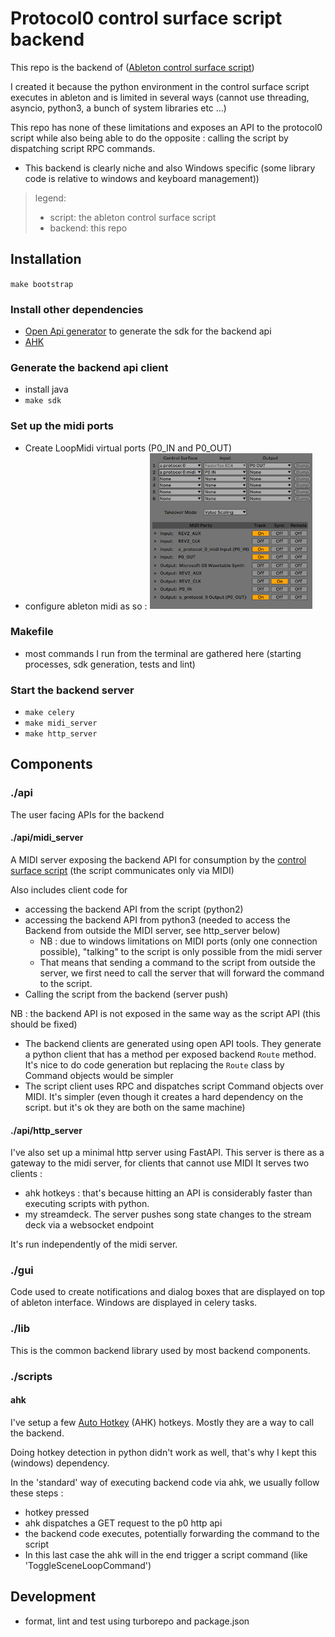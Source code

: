 # Protocol0 control surface script backend

This repo is the backend of ([Ableton control surface script](https://github.com/lebrunthibault/Protocol0-Ableton-Surface-Script))

I created it because the python environment in the control surface script executes in ableton and is limited in several
ways
(cannot use threading, asyncio, python3, a bunch of system libraries etc ...)

This repo has none of these limitations and exposes an API to the protocol0 script 
while also being able to do the opposite : 
calling the script by dispatching script RPC commands.

- This backend is clearly niche and also Windows specific (some library code is relative to windows and keyboard management))

> legend:
>- script: the ableton control surface script
>- backend: this repo

## Installation

`make bootstrap`

### Install other dependencies
- [Open Api generator](https://openapi-generator.tech/docs/installation/) to generate the sdk for the backend api
- [AHK](https://www.autohotkey.com/)

### Generate the backend api client
- install java
- `make sdk`

### Set up the midi ports
- Create LoopMidi virtual ports (P0_IN and P0_OUT)
- configure ableton midi as so :
    <img width="260px" src="https://raw.githubusercontent.com/lebrunthibault/Protocol-0-backend/master/doc/img/ableton_midi_config.PNG?sanitize=true" alt="ableton screenshot">

  
### Makefile
- most commands I run from the terminal are gathered here (starting processes, sdk generation, tests and lint)

### Start the backend server
- `make celery`
- `make midi_server`
- `make http_server`

## Components

### ./api

The user facing APIs for the backend

#### ./api/midi_server
A MIDI server exposing the backend API for consumption by the [control surface script](https://github.com/lebrunthibault/Protocol0-Ableton-Surface-Script)
(the script communicates only via MIDI)

Also includes client code for
- accessing the backend API from the script (python2)
- accessing the backend API from python3 (needed to access the Backend from outside the MIDI server, see http_server below)
  - NB : due to windows limitations on MIDI ports (only one connection possible), "talking" to the script is only possible from the midi server
  - That means that sending a command to the script from outside the server, we first need to call the server that will forward the command to the script.
- Calling the script from the backend (server push)
  
NB : the backend API is not exposed in the same way as the script API (this should be fixed)
- The backend clients are generated using open API tools. They generate a python client that has a method per exposed backend `Route` method.
  It's nice to do code generation but replacing the `Route` class by Command objects would be simpler
- The script client uses RPC and dispatches script Command objects over MIDI. 
  It's simpler (even though it creates a hard dependency on the script. but it's ok they are both on the same machine)
  
#### ./api/http_server
I've also set up a minimal http server using FastAPI.
This server is there as a gateway to the midi server, for clients that cannot use MIDI
It serves two clients :
- ahk hotkeys : that's because hitting an API is considerably faster than executing scripts with python.
- my streamdeck. The server pushes song state changes to the stream deck via a websocket endpoint

It's run independently of the midi server. 

### ./gui
Code used to create notifications and dialog boxes that are displayed on top of ableton interface.
Windows are displayed in celery tasks.
  
### ./lib
This is the common backend library used by most backend components.


### ./scripts

#### ahk
I've setup a few [Auto Hotkey](https://www.autohotkey.com/) (AHK) hotkeys. Mostly they are a way to call the backend.

Doing hotkey detection in python didn't work as well, that's why I kept this (windows) dependency.

In the 'standard' way of executing backend code via ahk, we usually follow these steps :
- hotkey pressed
- ahk dispatches a GET request to the p0 http api
- the backend code executes, potentially forwarding the command to the script
- In this last case the ahk will in the end trigger a script command (like 'ToggleSceneLoopCommand')

## Development
- format, lint and test using turborepo and package.json

